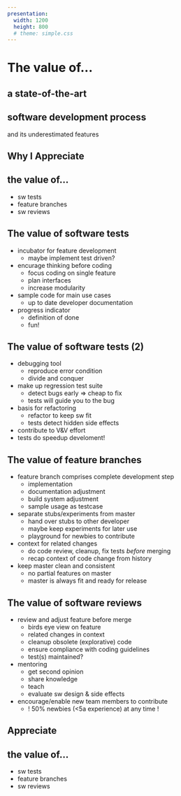```yaml
---
presentation:
  width: 1200
  height: 800
  # theme: simple.css
---
```


<!-- slide -->
# The value of...

## a state-of-the-art
## software development process

and its underestimated features

<!-- slide vertical -->
## Why I Appreciate
## the value of...

- sw tests
- feature branches
- sw reviews

<!-- slide -->
## The value of software tests

- incubator for feature development
  <!-- .element: class="fragment" -->
  - maybe implement test driven?
- encurage thinking before coding
  <!-- .element: class="fragment" -->
  - focus coding on single feature
  - plan interfaces
  - increase modularity
- sample code for main use cases
  <!-- .element: class="fragment" -->
  - up to date developer documentation
- progress indicator
  <!-- .element: class="fragment" -->
  - definition of done
  - fun!

<!-- slide vertical=true -->
## The value of software tests (2)

- debugging tool
  <!-- .element: class="fragment" -->
  - reproduce error condition
  - divide and conquer
- make up regression test suite
  <!-- .element: class="fragment" -->
  - detect bugs early => cheap to fix
  - tests will guide you to the bug
- basis for refactoring
  <!-- .element: class="fragment" -->
  - refactor to keep sw fit
  - tests detect hidden side effects
- contribute to V&V effort
  <!-- .element: class="fragment" -->
- tests do speedup develoment!
  <!-- .element: class="fragment" -->

<!-- slide -->
## The value of feature branches

- feature branch comprises complete development step
  <!-- .element: class="fragment" -->
  - implementation
  - documentation adjustment
  - build system adjustment
  - sample usage as testcase
- separate stubs/experiments from master
  <!-- .element: class="fragment" -->
  - hand over stubs to other developer
  - maybe keep experiments for later use
  - playground for newbies to contribute
- context for related changes
  <!-- .element: class="fragment" -->
  - do code review, cleanup, fix tests *before* merging
  - recap context of code change from history
- keep master clean and consistent
  <!-- .element: class="fragment" -->
  - no partial features on master
  - master is always fit and ready for release

<!-- slide -->
## The value of software reviews

- review and adjust feature before merge
  <!-- .element: class="fragment" -->
  - birds eye view on feature
  - related changes in context
  - cleanup obsolete (explorative) code
  - ensure compliance with coding guidelines
  - test(s) maintained?
- mentoring
  <!-- .element: class="fragment" -->
  - get second opinion
  - share knowledge
  - teach
  - evaluate sw design & side effects
- encourage/enable new team members to contribute
  <!-- .element: class="fragment" -->
  - ! 50% newbies (<5a experience) at any time !

<!-- slide -->
## Appreciate
## the value of...

- sw tests
- feature branches
- sw reviews
